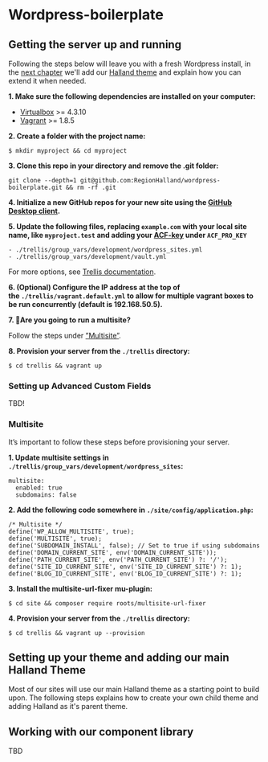 # Wordpress-boilerplate
## Getting the server up and running

Following the steps below will leave you with a fresh Wordpress install, in the [next chapter](#theme) we'll add our [Halland theme](https://github.com/regionhalland/halland) and explain how you can extend it when needed.

**1. Make sure the following dependencies are installed on your computer:**
- [Virtualbox](https://www.virtualbox.org/wiki/Downloads) >= 4.3.10
- [Vagrant](https://www.vagrantup.com/intro/getting-started/index.html) >= 1.8.5

**2. Create a folder with the project name:**

```
$ mkdir myproject && cd myproject
```

**3. Clone this repo in your directory and remove the .git folder:**

```
git clone --depth=1 git@github.com:RegionHalland/wordpress-boilerplate.git && rm -rf .git
```

**4. Initialize a new GitHub repos for your new site using the [GitHub Desktop client](https://desktop.github.com/).**

**5. Update the following files, replacing `example.com` with your local site name, like `myproject.test` and adding your [ACF-key](#acf) under `ACF_PRO_KEY`**
```
- ./trellis/group_vars/development/wordpress_sites.yml
- ./trellis/group_vars/development/vault.yml
```

For more options, see [Trellis documentation](https://roots.io/trellis/docs/wordpress-sites/#options).

**6. (Optional) Configure the IP address at the top of the `./trellis/vagrant.default.yml` to allow for multiple vagrant boxes to be run concurrently (default is 192.168.50.5).**

**7. 🚨Are you going to run a multisite?** 

Follow the steps under [”Multisite”](#multisite).

**8. Provision your server from the `./trellis` directory:**

```
$ cd trellis && vagrant up
```

### <a name="acf"></a>Setting up Advanced Custom Fields

TBD!

### Multisite

It’s important to follow these steps before provisioning your server.

**1. Update multisite settings in `./trellis/group_vars/development/wordpress_sites`:**
```
multisite:
  enabled: true
  subdomains: false
```

**2. Add the following code somewhere in `./site/config/application.php`:**
```
/* Multisite */
define('WP_ALLOW_MULTISITE', true);
define('MULTISITE', true);
define('SUBDOMAIN_INSTALL', false); // Set to true if using subdomains
define('DOMAIN_CURRENT_SITE', env('DOMAIN_CURRENT_SITE'));
define('PATH_CURRENT_SITE', env('PATH_CURRENT_SITE') ?: '/');
define('SITE_ID_CURRENT_SITE', env('SITE_ID_CURRENT_SITE') ?: 1);
define('BLOG_ID_CURRENT_SITE', env('BLOG_ID_CURRENT_SITE') ?: 1);
```

**3. Install the multisite-url-fixer mu-plugin:**
```
$ cd site && composer require roots/multisite-url-fixer
```

**4. Provision your server from the `./trellis` directory:**
```
$ cd trellis && vagrant up --provision
```

## <a name="theme"></a>Setting up your theme and adding our main Halland Theme
Most of our sites will use our main Halland theme as a starting point to build upon. The following steps explains how to create your own child theme and adding Halland as it's parent theme.

## Working with our component library
TBD


